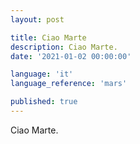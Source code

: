 ```yaml
---
layout: post

title: Ciao Marte
description: Ciao Marte.
date: '2021-01-02 00:00:00'

language: 'it'
language_reference: 'mars'

published: true
---
```


Ciao Marte.